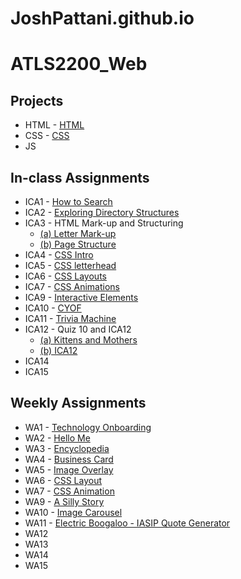 # JoshPattani.github.io


# **ATLS2200_Web** #

## **Projects** ##
* HTML - [HTML](https://joshpattani.github.io/html-midterm/page5.html)
* CSS - [CSS](https://joshpattani.github.io/)
* JS

## **In-class Assignments** ##
* ICA1 - [How to Search](https://docs.google.com/document/d/1Um7hc3AkKwjxERHVXjThMvFMICXAusV5HBCxQxE8VfI/edit?usp=sharing)
* ICA2 - [Exploring Directory Structures](https://docs.google.com/document/d/1aJCHCaD9oMPvfpOHO17c_BvsVY5Z3gslIAh_wdIA6g8/edit?usp=sharing)
* ICA3 - HTML Mark-up and Structuring
  * [(a) Letter Mark-up](https://joshpattani.github.io/ICA/ica3a.html)
  * [(b) Page Structure](https://joshpattani.github.io/ICA/ica3b.html)
* ICA4 - [CSS Intro](https://joshPattani.github.io/ICA/ica4.html)
* ICA5 - [CSS letterhead](https://joshPattani.github.io/ICA/ica5.html)
* ICA6 - [CSS Layouts](https://joshpattani.github.io/ICA/ica6/ica6-part1.html)
* ICA7 - [CSS Animations](https://joshPattani.github.io/ICA/ica7.html)
* ICA9 - [Interactive Elements](https://joshPattani.github.io/ICA/ica9.html)
* ICA10 - [CYOF](https://joshPattani.github.io/ICA/ica10/ica10.html)
* ICA11 - [Trivia Machine](https://joshPattani.github.io/ICA/ica11.html)
* ICA12 - Quiz 10 and ICA12
  * [(a) Kittens and Mothers](https://JoshPattani.github.io/ICA/quiz10.html)
  * [(b) ICA12]()
* ICA14
* ICA15

## **Weekly Assignments** ##
* WA1 - [Technology Onboarding](https://joshpattani.github.io/WA/wa1.html)
* WA2 - [Hello Me](https://joshpattani.github.io/WA/wa2.html)
* WA3 - [Encyclopedia](https://joshpattani.github.io/WA/wa3.html)
* WA4 - [Business Card](https://joshpattani.github.io/WA/wa4.html)
* WA5 - [Image Overlay](https://joshpattani.github.io/WA/wa5.html)
* WA6 - [CSS Layout](https://joshpattani.github.io/WA/wa6/index.html)
* WA7 - [CSS Animation](https://joshpattani.github.io/WA/wa7.html)
* WA9 - [A Silly Story](https://joshpattani.github.io/WA/wa9.html)
* WA10 - [Image Carousel](https://joshpattani.github.io/WA/wa10/gallery-start/assignment9.html)
* WA11 - [Electric Boogaloo - IASIP Quote Generator](https://joshpattani.github.io/WA/wa11.html)
* WA12
* WA13
* WA14
* WA15